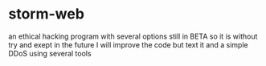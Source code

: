 # storm-web
an ethical hacking program with several options still in BETA so it is without try and exept in the future I will improve the code but text it and a simple DDoS using several tools
